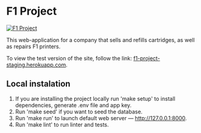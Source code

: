 # F1 Project

[![F1 Project](https://github.com/SabirIvaN/f1-project/actions/workflows/main.yml/badge.svg)](https://github.com/SabirIvaN/f1-project/actions/workflows/main.yml)

This web-application for a company that sells and refills cartridges, as well as repairs F1 printers.

To view the test version of the site, follow the link: [f1-project-staging.herokuapp.com](https://f1-project-staging.herokuapp.com).

## Local instalation

1. If you are installing the project locally run 'make setup' to install dependencies, generate .env file and app key.
2. Run 'make seed' if you want to seed the database.
3. Run 'make run' to launch default web server — http://127.0.0.1:8000.
4. Run 'make lint' to run linter and tests.
